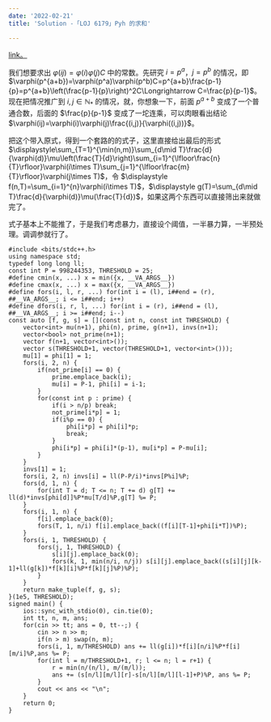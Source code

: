 ```yaml
---
date: '2022-02-21'
title: 'Solution -「LOJ 6179」Pyh 的求和'

---
```


[link。](https://loj.ac/p/6179)

我们想要求出 $\varphi(ij)=\varphi(i)\varphi(j)C$ 中的常数。先研究 $i=p^a$，$j=p^b$ 的情况，即 $\varphi(p^{a+b})=\varphi(p^a)\varphi(p^b)C=p^{a+b}\frac{p-1}{p}=p^{a+b}\left(\frac{p-1}{p}\right)^2C\Longrightarrow C=\frac{p}{p-1}$。现在把情况推广到 $i,j\in\mathbb{N_\ast}$ 的情况，就，你想象一下，前面 $p^{a+b}$ 变成了一个普通合数，后面的 $\frac{p}{p-1}$ 变成了一坨连乘，可以肉眼看出结论 $\varphi(ij)=\varphi(i)\varphi(j)\frac{(i,j)}{\varphi((i,j))}$。

把这个带入原式，得到一个套路的的式子，这里直接给出最后的形式 $\displaystyle\sum_{T=1}^{\min(n,m)}\sum_{d\mid T}\frac{d}{\varphi(d)}\mu\left(\frac{T}{d}\right)\sum_{i=1}^{\lfloor\frac{n}{T}\rfloor}\varphi(i\times T)\sum_{j=1}^{\lfloor\frac{m}{T}\rfloor}\varphi(j\times T)$，令 $\displaystyle f(n,T)=\sum_{i=1}^{n}\varphi(i\times T)$，$\displaystyle g(T)=\sum_{d\mid T}\frac{d}{\varphi(d)}\mu(\frac{T}{d})$，如果这两个东西可以直接筛出来就做完了。

式子基本上不能推了，于是我们考虑暴力，直接设个阈值，一半暴力算，一半预处理。调调参就行了。

```cpp[class="line-numbers"]
#include <bits/stdc++.h>
using namespace std;
typedef long long ll;
const int P = 998244353, THRESHOLD = 25;
#define cmin(x, ...) x = min({x, __VA_ARGS__})
#define cmax(x, ...) x = max({x, __VA_ARGS__})
#define fors(i, l, r, ...) for(int i = (l), i##end = (r), ##__VA_ARGS__; i <= i##end; i++)
#define dfors(i, r, l, ...) for(int i = (r), i##end = (l), ##__VA_ARGS__; i >= i##end; i--)
const auto [f, g, s] = [](const int n, const int THRESHOLD) {
    vector<int> mu(n+1), phi(n), prime, g(n+1), invs(n+1);
    vector<bool> not_prime(n+1);
    vector f(n+1, vector<int>());
    vector s(THRESHOLD+1, vector(THRESHOLD+1, vector<int>()));
    mu[1] = phi[1] = 1;
    fors(i, 2, n) {
        if(not_prime[i] == 0) {
            prime.emplace_back(i);
            mu[i] = P-1, phi[i] = i-1;
        }
        for(const int p : prime) {
            if(i > n/p) break;
            not_prime[i*p] = 1;
            if(i%p == 0) {
                phi[i*p] = phi[i]*p;
                break;
            }
            phi[i*p] = phi[i]*(p-1), mu[i*p] = P-mu[i];
        }
    }
    invs[1] = 1;
    fors(i, 2, n) invs[i] = ll(P-P/i)*invs[P%i]%P;
    fors(d, 1, n) {
        for(int T = d; T <= n; T += d) g[T] += ll(d)*invs[phi[d]]%P*mu[T/d]%P,g[T] %= P;
    }
    fors(i, 1, n) {
        f[i].emplace_back(0);
        fors(T, 1, n/i) f[i].emplace_back((f[i][T-1]+phi[i*T])%P);
    }
    fors(i, 1, THRESHOLD) {
        fors(j, 1, THRESHOLD) {
            s[i][j].emplace_back(0);
            fors(k, 1, min(n/i, n/j)) s[i][j].emplace_back((s[i][j][k-1]+ll(g[k])*f[k][i]%P*f[k][j]%P)%P);
        }
    }
    return make_tuple(f, g, s);
}(1e5, THRESHOLD);
signed main() {
    ios::sync_with_stdio(0), cin.tie(0);
    int tt, n, m, ans;
    for(cin >> tt; ans = 0, tt--;) {
        cin >> n >> m;
        if(n > m) swap(n, m);
        fors(i, 1, m/THRESHOLD) ans += ll(g[i])*f[i][n/i]%P*f[i][m/i]%P,ans %= P;
        for(int l = m/THRESHOLD+1, r; l <= n; l = r+1) {
            r = min(n/(n/l), m/(m/l));
            ans += (s[n/l][m/l][r]-s[n/l][m/l][l-1]+P)%P, ans %= P;
        }
        cout << ans << "\n";
    }
    return 0;
}
```